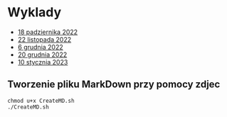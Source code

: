 # Wyklady
- [18 padziernika 2022](18_10_2022)
- [22 listopada 2022](22_11_2022)
- [6 grudnia 2022](06_12_2022)
- [20 grudnia 2022](20_12_2022)
- [10 stycznia 2023](10_01_2023)

## Tworzenie pliku MarkDown przy pomocy zdjec

```console
chmod u+x CreateMD.sh
./CreateMD.sh
```
